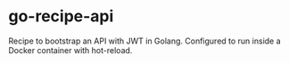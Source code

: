 # go-recipe-api
Recipe to bootstrap an API with JWT in Golang. Configured to run inside a Docker container with hot-reload.
